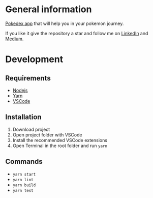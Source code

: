 # General information

[Pokedex app](https://pokedex.click) that will help you in your pokemon journey.

If you like it give the repository a star and follow me on [LinkedIn](https://www.linkedin.com/in/georgeroubie) and [Medium](https://george-roubie.medium.com). 

# Development

## Requirements
- [Nodejs](https://nodejs.org/en/download)
- [Yarn](https://classic.yarnpkg.com/lang/en/docs/install)
- [VSCode](https://code.visualstudio.com/download)

## Installation
1. Download project
2. Open project folder with VSCode 
3. Install the recommended VSCode extensions
4. Open Terminal in the root folder and run `yarn`

## Commands
- `yarn start`
- `yarn lint`
- `yarn build`
- `yarn test`
